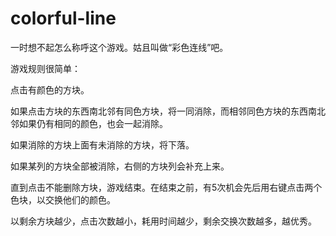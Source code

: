 colorful-line
=============

一时想不起怎么称呼这个游戏。姑且叫做“彩色连线”吧。

游戏规则很简单：

点击有颜色的方块。

如果点击方块的东西南北邻有同色方块，将一同消除，而相邻同色方块的东西南北邻如果仍有相同的颜色，也会一起消除。

如果消除的方块上面有未消除的方块，将下落。

如果某列的方块全部被消除，右侧的方块列会补充上来。

直到点击不能删除方块，游戏结束。在结束之前，有5次机会先后用右键点击两个色块，以交换他们的颜色。

以剩余方块越少，点击次数越小，耗用时间越少，剩余交换次数越多，越优秀。
